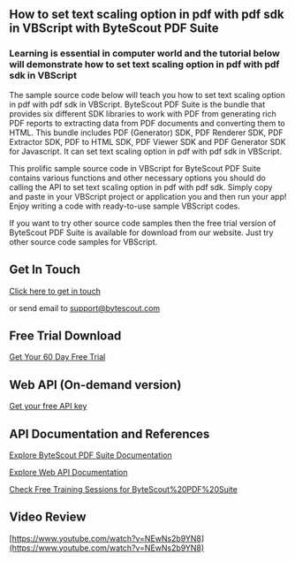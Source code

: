 ## How to set text scaling option in pdf with pdf sdk in VBScript with ByteScout PDF Suite

### Learning is essential in computer world and the tutorial below will demonstrate how to set text scaling option in pdf with pdf sdk in VBScript

The sample source code below will teach you how to set text scaling option in pdf with pdf sdk in VBScript. ByteScout PDF Suite is the bundle that provides six different SDK libraries to work with PDF from generating rich PDF reports to extracting data from PDF documents and converting them to HTML. This bundle includes PDF (Generator) SDK, PDF Renderer SDK, PDF Extractor SDK, PDF to HTML SDK, PDF Viewer SDK and PDF Generator SDK for Javascript. It can set text scaling option in pdf with pdf sdk in VBScript.

This prolific sample source code in VBScript for ByteScout PDF Suite contains various functions and other necessary options you should do calling the API to set text scaling option in pdf with pdf sdk.  Simply copy and paste in your VBScript project or application you and then run your app! Enjoy writing a code with ready-to-use sample VBScript codes.

If you want to try other source code samples then the free trial version of ByteScout PDF Suite is available for download from our website. Just try other source code samples for VBScript.

## Get In Touch

[Click here to get in touch](https://bytescout.zendesk.com/hc/en-us/requests/new?subject=ByteScout%20PDF%20Suite%20Question)

or send email to [support@bytescout.com](mailto:support@bytescout.com?subject=ByteScout%20PDF%20Suite%20Question) 

## Free Trial Download

[Get Your 60 Day Free Trial](https://bytescout.com/download/web-installer?utm_source=github-readme)

## Web API (On-demand version)

[Get your free API key](https://pdf.co/documentation/api?utm_source=github-readme)

## API Documentation and References

[Explore ByteScout PDF Suite Documentation](https://bytescout.com/documentation/index.html?utm_source=github-readme)

[Explore Web API Documentation](https://pdf.co/documentation/api?utm_source=github-readme)

[Check Free Training Sessions for ByteScout%20PDF%20Suite](https://academy.bytescout.com/)

## Video Review

[https://www.youtube.com/watch?v=NEwNs2b9YN8](https://www.youtube.com/watch?v=NEwNs2b9YN8)
